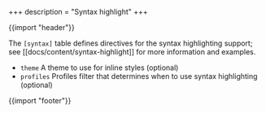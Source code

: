 +++
description = "Syntax highlight"
+++

{{import "header"}}

The `[syntax]` table defines directives for the syntax highlighting support; see [[docs/content/syntax-highlight]] for more information and examples.

* `theme` A theme to use for inline styles (optional)
* `profiles` Profiles filter that determines when to use syntax highlighting (optional)

{{import "footer"}}
